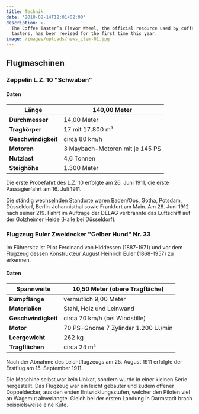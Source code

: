 ```yaml
---
title: Technik
date: '2018-08-14T12:01+02:00'
description: >-
  The Coffee Taster’s Flavor Wheel, the official resource used by coffee
  tasters, has been revised for the first time this year.
image: /images/uploads/news_item-01.jpg
---
```

## Flugmaschinen

### Zeppelin L.Z. 10 "Schwaben"

#### Daten

| **Länge** | 140,00 Meter |
| - | - |
| **Durchmesser** | 14,00 Meter |
| **Tragkörper** | 17 mit 17.800 m³ |
| **Geschwindigkeit** | circa 80 km/h |
| **Motoren** | 3 Maybach-Motoren mit je 145 PS |
| **Nutzlast** | 4,6 Tonnen |
| **Steighöhe** | 1.300 Meter |

Die erste Probefahrt des L.Z. 10 erfolgte am 26. Juni 1911, die erste Passagierfahrt am 16. Juli 1911. 

Die ständig wechselnden Standorte waren Baden/Oos, Gotha, Potsdam, Düsseldorf, Berlin-Johannisthal sowie Frankfurt am Main.
Am 28. Juni 1912 nach seiner 219. Fahrt im Auftrage der DELAG verbrannte das Luftschiff auf der Golzheimer Heide (Halle bei Düsseldorf).

### Flugzeug Euler Zweidecker "Gelber Hund" Nr. 33


Im Führersitz ist Pilot Ferdinand von Hiddessen (1887-1971) und vor dem Flugzeug dessen Konstrukteur August Heinrich Euler (1868-1957) zu erkennen.
	
#### Daten

| **Spannweite** | 10,50 Meter (obere Tragfläche) |
| - | - |
| **Rumpflänge** | vermutlich 9,00 Meter |
| **Materialien** | Stahl, Holz und Leinwand |
| **Geschwindigkeit** | circa 70 km/h (bei Windstille) |
| **Motor** | 70 PS-Gnome 7 Zylinder 1.200 U./min |
| **Leergewicht** | 262 kg |
| **Tragflächen** | circa 24 m² |

Nach der Abnahme des Leichtflugzeugs am 25. August 1911 erfolgte der Erstflug am 15. September 1911. 

Die Maschine selbst war kein Unikat, sondern wurde in einer kleinen Serie hergestellt. Das Flugzeug war ein leicht gebauter und zudem offener Doppeldecker, aus den ersten Entwicklungsstufen, welcher den Piloten viel an Wagemut abverlangte. Gleich bei der ersten Landung in Darmstadt brach beispielsweise eine Kufe.
